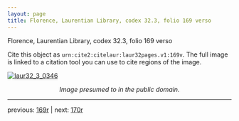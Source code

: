 ```yaml
---
layout: page
title: Florence, Laurentian Library, codex 32.3, folio 169 verso
---
```


Florence, Laurentian Library, codex 32.3, folio 169 verso

Cite this object as `urn:cite2:citelaur:laur32pages.v1:169v`.  The full image is linked to a citation tool you can use to cite regions of the image.

[![laur32_3_0346](http://www.homermultitext.org/iipsrv?IIIF=/project/homer/pyramidal/deepzoom/citelaur/laur32imgs/v1/laur32_3_0346.tif/full/800,/0/default.jpg)](http://www.homermultitext.org/ict2/?urn=urn:cite2:citelaur:laur32imgs.v1:laur32_3_0346) 

<p style="text-align: center; font-style: italic;">Image presumed to in the public domain.</p>

---

previous: [169r](../169r/) | next: [170r](../170r/)